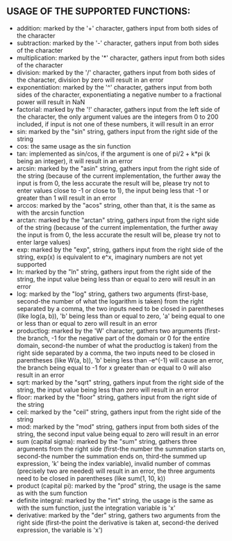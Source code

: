 ## USAGE OF THE SUPPORTED FUNCTIONS:
* addition: marked by the '+' character, gathers input from both sides of the character
* subtraction: marked by the '-' character, gathers input from both sides of the character
* multiplication: marked by the '*' character, gathers input from both sides of the character
* division: marked by the '/' character, gathers input from both sides of the character, division by zero will result in an error
* exponentiation: marked by the '^' character, gathers input from both sides of the character, exponentiating a negative number to a fractional power will result in NaN
* factorial: marked by the '!' character, gathers input from the left side of the character, the only argument values are the integers from 0 to 200 included, if input is not one of these numbers, it will result in an error
* sin: marked by the "sin" string, gathers input from the right side of the string
* cos: the same usage as the sin function
* tan: implemented as sin/cos, if the argument is one of pi/2 + k*pi (k being an integer), it will result in an error
* arcsin: marked by the "asin" string, gathers input from the right side of the string (because of the current implementation, the further away the input is from 0, the less accurate the result will be, please try not to enter values close to -1 or close to 1), the input being less that -1 or greater than 1 will result in an error
* arccos: marked by the "acos" string, other than that, it is the same as with the arcsin function
* arctan: marked by the "arctan" string, gathers input from the right side of the string (because of the current implementation, the further away the input is from 0, the less accurate the result will be, please try not to enter large values)
* exp: marked by the "exp", string, gathers input from the right side of the string, exp(x) is equivalent to e^x, imaginary numbers are not yet supported
* ln: marked by the "ln" string, gathers input from the right side of the string, the input value being less than or equal to zero will result in an error
* log: marked by the "log" string, gathers two arguments (first-base, second-the number of what the logarithm is taken) from the right separated by a comma, the two inputs need to be closed in parentheses (like log(a, b)), 'b' being less than or equal to zero, 'a' being equal to one or less than or equal to zero will result in an error
* productlog: marked by the 'W' character, gathers two arguments (first-the branch, -1 for the negative part of the domain or 0 for the entire domain, second-the number of what the productlog is taken) from the right side separated by a comma, the two inputs need to be closed in parentheses (like W(a, b)), 'b' being less than -e^(-1) will cause an error, the branch being equal to -1 for x greater than or equal to 0 will also result in an error
* sqrt: marked by the "sqrt" string, gathers input from the right side of the string, the input value being less than zero will result in an error
* floor: marked by the "floor" string, gathers input from the right side of the string
* ceil: marked by the "ceil" string, gathers input from the right side of the string
* mod: marked by the "mod" string, gathers input from both sides of the string, the second input value being equal to zero will result in an error
* sum (capital sigma): marked by the "sum" string, gathers three arguments from the right side (first-the number the summation starts on, second-the number the summation ends on, third-the summed up expression, 'k' being the index variable), invalid number of commas (precisely two are needed) will result in an error, the three arguments need to be closed in parentheses (like sum(1, 10, k))
* product (capital pi): marked by the "prod" string, the usage is the same as with the sum function
* definite integral: marked by the "int" string, the usage is the same as with the sum function, just the integration variable is 'x'
* derivative: marked by the "der" string, gathers two arguments from the right side (first-the point the derivative is taken at, second-the derived expression, the variable is 'x')
